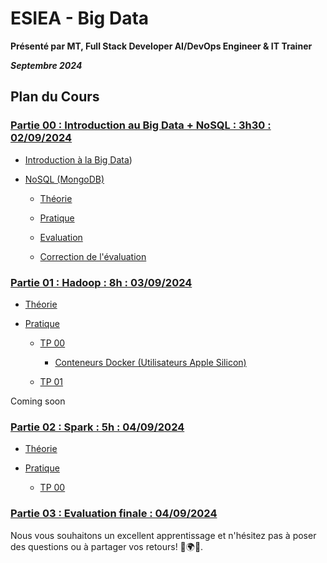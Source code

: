 # ESIEA - Big Data

**Présenté par MT, Full Stack Developer AI/DevOps Engineer & IT Trainer**

***Septembre 2024***

## Plan du Cours


### [Partie 00 : Introduction au Big Data + NoSQL : 3h30 : 02/09/2024](./PARTIE_00/)

- [Introduction à la Big Data](./PARTIE_00/INTRO_BIG_DATA/Pres_IntroBigData.pdf))

- [NoSQL (MongoDB)](./PARTIE_00/NOSQL/)

  - [Théorie](./PARTIE_00/NOSQL/BASICS/)  

  - [Pratique](./PARTIE_00/NOSQL/TP/inter-py-mongo.ipynb) 

  - [Evaluation](./PARTIE_00/NOSQL/EVALUATION/inter-py-mongo-evaluation.md)

  - [Correction de l'évaluation](./PARTIE_00/NOSQL/SOLUTION_EVALUATION/python-mongodb-correction.ipynb)

### [Partie 01 : Hadoop : 8h : 03/09/2024](./PARTIE_01/)

  - [Théorie](./PARTIE_01/THEORIE/Pres_Hadoop.pdf)

  - [Pratique](./PARTIE_01/PRATIQUE/)
   
    - [TP 00](./PARTIE_01/PRATIQUE/TP_00.md)
      
      - [Conteneurs Docker (Utilisateurs Apple Silicon)](./PARTIE_01/HADOOP_APPLE_SILICON/)  
    
    - [TP 01](./PARTIE_01/PRATIQUE/TP_01.md) 
  
Coming soon 

### [Partie 02 : Spark : 5h : 04/09/2024](./PARTIE_02/)

  - [Théorie](./PARTIE_01/THEORIE/Pres_Spark.pdf)
  - [Pratique](./PARTIE_01/PRATIQUE/)
    
    - [TP 00](./PARTIE_02/PRATIQUE/TP_00.md)

### [Partie 03 : Evaluation finale : 04/09/2024](./PARTIE_03/EVALUATION_BIG_DATA.md)

Nous vous souhaitons un excellent apprentissage et n'hésitez pas à poser des questions ou à partager vos retours! 🚀🌍💼.